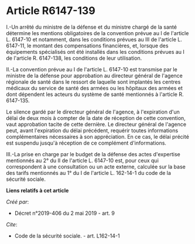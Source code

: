 # Article R6147-139

I.-Un arrêté du ministre de la défense et du ministre chargé de la santé détermine les mentions obligatoires de la convention
prévue au I de l'article L. 6147-10 et notamment, dans les conditions prévues au III de l'article L. 6147-11, le montant des
compensations financières, et, lorsque des équipements spécialisés ont été installés dans les conditions prévues au I de
l'article R. 6147-138, les conditions de leur utilisation.

II.-La convention prévue au I de l'article L. 6147-10 est transmise par le ministre de la défense pour approbation au
directeur général de l'agence régionale de santé dans le ressort de laquelle sont implantés les centres médicaux du service
de santé des armées ou les hôpitaux des armées et dont dépendent les acteurs du système de santé mentionnés à l'article R.
6147-135.

Le silence gardé par le directeur général de l'agence, à l'expiration d'un délai de deux mois à compter de la date de
réception de cette convention, vaut approbation tacite de cette dernière. Le directeur général de l'agence peut, avant
l'expiration du délai précédent, requérir toutes informations complémentaires nécessaires à son appréciation. En ce cas, le
délai précité est suspendu jusqu'à réception de ce complément d'informations.

III.-La prise en charge par le budget de la défense des actes d'expertise mentionnés au 2° du II de l'article L. 6147-10 est,
pour ceux qui correspondent à une consultation ou un acte externe, calculée sur la base des tarifs mentionnés au 1° du I de
l'article L. 162-14-1 du code de la sécurité sociale.

**Liens relatifs à cet article**

_Créé par_:

  - Décret n°2019-406 du 2 mai 2019 - art. 9

_Cite_:

  - Code de la sécurité sociale. - art. L162-14-1
